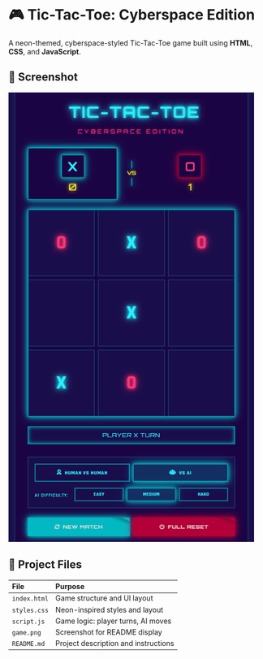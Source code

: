 # 🎮 Tic-Tac-Toe: Cyberspace Edition

A neon-themed, cyberspace-styled Tic-Tac-Toe game built using **HTML**, **CSS**, and **JavaScript**.

## 📸 Screenshot

![Game Screenshot](game.png)


## 📂 Project Files

| File        | Purpose                                       |
|:------------|:------------------------------------------------|
| `index.html` | Game structure and UI layout                    |
| `styles.css` | Neon-inspired styles and layout                 |
| `script.js`  | Game logic: player turns, AI moves              |
| `game.png`   | Screenshot for README display                   |
| `README.md`  | Project description and instructions            |
